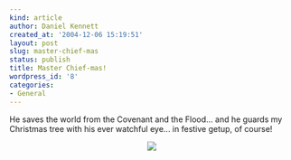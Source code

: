 ```yaml
---
kind: article
author: Daniel Kennett
created_at: '2004-12-06 15:19:51'
layout: post
slug: master-chief-mas
status: publish
title: Master Chief-mas!
wordpress_id: '8'
categories:
- General
---
```


He saves the world from the Covenant and the Flood... and he guards my Christmas tree with his ever watchful eye... in festive getup, of course!<p><center><img border="0" src="http://ikennd.ac/pictures/mcxmas.jpg"/></center></p>